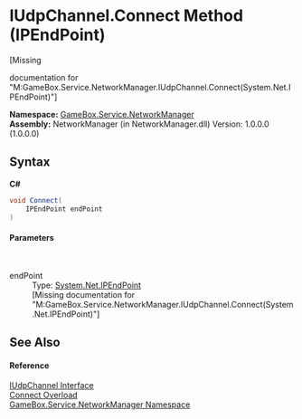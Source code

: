 # IUdpChannel.Connect Method (IPEndPoint)
 

\[Missing <summary> documentation for "M:GameBox.Service.NetworkManager.IUdpChannel.Connect(System.Net.IPEndPoint)"\]

**Namespace:**&nbsp;<a href="e92cd5f6-6868-30a4-62ef-776833ad32a3">GameBox.Service.NetworkManager</a><br />**Assembly:**&nbsp;NetworkManager (in NetworkManager.dll) Version: 1.0.0.0 (1.0.0.0)

## Syntax

**C#**<br />
``` C#
void Connect(
	IPEndPoint endPoint
)
```


#### Parameters
&nbsp;<dl><dt>endPoint</dt><dd>Type: <a href="http://msdn2.microsoft.com/zh-cn/library/fzszfbba" target="_blank">System.Net.IPEndPoint</a><br />\[Missing <param name="endPoint"/> documentation for "M:GameBox.Service.NetworkManager.IUdpChannel.Connect(System.Net.IPEndPoint)"\]</dd></dl>

## See Also


#### Reference
<a href="9e67c5cc-56dd-2908-d8a4-ac41a7b2ba22">IUdpChannel Interface</a><br /><a href="93158b58-6891-dacb-5fa9-5cbd9caa0778">Connect Overload</a><br /><a href="e92cd5f6-6868-30a4-62ef-776833ad32a3">GameBox.Service.NetworkManager Namespace</a><br />